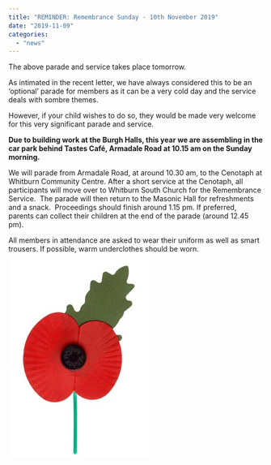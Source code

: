 ```yaml
---
title: "REMINDER: Remembrance Sunday - 10th November 2019"
date: "2019-11-09"
categories: 
  - "news"
---
```


The above parade and service takes place tomorrow.

As intimated in the recent letter, we have always considered this to be an ‘optional’ parade for members as it can be a very cold day and the service deals with sombre themes. 

However, if your child wishes to do so, they would be made very welcome for this very significant parade and service.

**Due to building work at the Burgh Halls, this year we are assembling in the car park behind Tastes Café, Armadale Road at 10.15 am on the Sunday morning.** 

We will parade from Armadale Road, at around 10.30 am, to the Cenotaph at Whitburn Community Centre. After a short service at the Cenotaph, all participants will move over to Whitburn South Church for the Remembrance Service.  The parade will then return to the Masonic Hall for refreshments and a snack.  Proceedings should finish around 1.15 pm. If preferred, parents can collect their children at the end of the parade (around 12.45 pm).

All members in attendance are asked to wear their uniform as well as smart trousers. If possible, warm underclothes should be worn.

![](images/11ab6-poppy-1.jpg)
